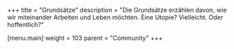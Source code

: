 +++
title = "Grundsätze"
description = "Die Grundsätze erzählen davon, wie wir miteinander Arbeiten und Leben möchten. Eine Utopie? Vielleicht. Oder hoffentlich?"

[menu.main]
weight = 103
parent = "Community"
+++
